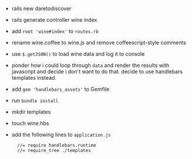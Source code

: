 - rails new daretodiscover
- rails generate controller wine index
- add `root 'wine#index'` to `routes.rb`
- rename wine.coffee to wine.js and remove coffeescript-style comments
- use `$.getJSON()` to load wine data and log it to console
- ponder how i could loop through `data` and render the results with
  javascript and decide i don't want to do that. decide to use
  handlebars templates instead.
- add `gem 'handlebars_assets'` to Gemfile
- run `bundle install`
- mkdir templates
- touch wine.hbs
- add the following lines to `application.js`


        //= require handlebars.runtime
        //= require_tree ./templates

